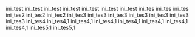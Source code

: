 ini_test
ini_test
ini_test
ini_test
ini_test
ini_test
ini_test
ini_tes
ini_tes
ini_tes
ini_tes2
ini_tes2
ini_tes2
ini_tes3
ini_tes3
ini_tes3
ini_tes3
ini_tes3
ini_tes3
ini_tes3
ini_tes4
ini_tes4,1
ini_tes4,1
ini_tes4,1
ini_tes4,1
ini_tes4,1
ini_tes4,1
ini_tes4,1
ini_tes5,1
ini_tes5,1
